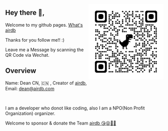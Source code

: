 <a href="https://airdb.github.io"><img width="240" align="right" src="imgs/qrcode_do_good_thing.png"></a>

## Hey there 👋,

Welcome to my github pages.  [What's airdb](https://github.com/airdb)

Thanks for you follow me!! :)

Leave me a Message by scanning the QR Code via Wechat.


## Overview

Name: Dean CN, 🇨🇳 , Creator of [airdb](https://github.com/airdb),
</br>
Email: dean@airdb.com

</br>

I am a developer who donot like coding, also I am a NPO(Non Profit Organization) organizer.


Welcome to sponsor & donate the Team [airdb 😘😝💝🎀](https://github.com/sponsors/airdb)